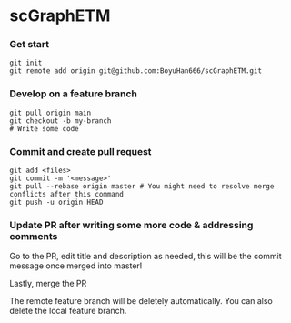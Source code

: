 # scGraphETM

### Get start

```
git init
git remote add origin git@github.com:BoyuHan666/scGraphETM.git
```

### Develop on a feature branch

```
git pull origin main
git checkout -b my-branch
# Write some code
```

### Commit and create pull request

```
git add <files>
git commit -m '<message>'
git pull --rebase origin master # You might need to resolve merge conflicts after this command
git push -u origin HEAD
```

### Update PR after writing some more code & addressing comments

Go to the PR, edit title and description as needed, this will be the commit message once merged into master!

Lastly, merge the PR

The remote feature branch will be deletely automatically. You can also delete the local feature branch.
